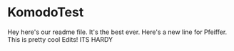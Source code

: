 KomodoTest
==========
Hey here's our readme file.  It's the best ever.
Here's a new line for Pfeiffer.
This is pretty cool
Edits!
ITS HARDY
